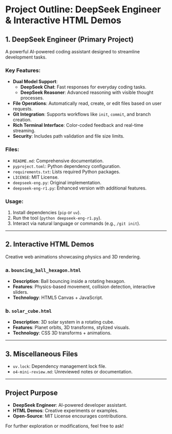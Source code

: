 # Project Outline: DeepSeek Engineer & Interactive HTML Demos

## 1. **DeepSeek Engineer (Primary Project)**
A powerful AI-powered coding assistant designed to streamline development tasks.

### **Key Features:**
- **Dual Model Support**:
  - **DeepSeek Chat**: Fast responses for everyday coding tasks.
  - **DeepSeek Reasoner**: Advanced reasoning with visible thought processes.
- **File Operations**: Automatically read, create, or edit files based on user requests.
- **Git Integration**: Supports workflows like `init`, `commit`, and branch creation.
- **Rich Terminal Interface**: Color-coded feedback and real-time streaming.
- **Security**: Includes path validation and file size limits.

### **Files:**
- `README.md`: Comprehensive documentation.
- `pyproject.toml`: Python dependency configuration.
- `requirements.txt`: Lists required Python packages.
- `LICENSE`: MIT License.
- `deepseek-eng.py`: Original implementation.
- `deepseek-eng-r1.py`: Enhanced version with additional features.

### **Usage:**
1. Install dependencies (`pip` or `uv`).
2. Run the tool (`python deepseek-eng-r1.py`).
3. Interact via natural language or commands (e.g., `/git init`).

---

## 2. **Interactive HTML Demos**
Creative web animations showcasing physics and 3D rendering.

### **a. `bouncing_ball_hexagon.html`**
- **Description**: Ball bouncing inside a rotating hexagon.
- **Features**: Physics-based movement, collision detection, interactive sliders.
- **Technology**: HTML5 Canvas + JavaScript.

### **b. `solar_cube.html`**
- **Description**: 3D solar system in a rotating cube.
- **Features**: Planet orbits, 3D transforms, stylized visuals.
- **Technology**: CSS 3D transforms + animations.

---

## 3. **Miscellaneous Files**
- `uv.lock`: Dependency management lock file.
- `o4-mini-review.md`: Unreviewed notes or documentation.

---

## **Project Purpose**
- **DeepSeek Engineer**: AI-powered developer assistant.
- **HTML Demos**: Creative experiments or examples.
- **Open-Source**: MIT License encourages contributions.

For further exploration or modifications, feel free to ask!